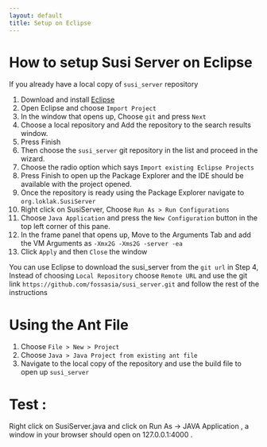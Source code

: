 ```yaml
---
layout: default
title: Setup on Eclipse
---
```


# How to setup Susi Server on Eclipse

If you already have a local copy of `susi_server` repository

1. Download and install [Eclipse](https://eclipse.org/downloads/)
2. Open Eclipse and choose `Import Project`
3. In the window that opens up, Choose `git` and press `Next`
4. Choose a local repository and Add the repository to the search results window.
5. Press Finish
6. Then choose the `susi_server` git repository in the list and proceed in the wizard.
7. Choose the radio option which says `Import existing Eclipse Projects`
8. Press Finish to open up the Package Explorer and the IDE should be available with the project opened.
9. Once the repository is ready using the Package Explorer navigate to `org.loklak.SusiServer`
10. Right click on SusiServer, Choose `Run As > Run Configurations`
11. Choose `Java Application` and press the `New Configuration` button in the top left corner of this pane.
12. In the frame panel that opens up, Move to the Arguments Tab and add the VM Arguments as `-Xmx2G -Xms2G -server -ea`
13. Click `Apply` and then `Close` the window


You can use Eclipse to download the susi_server from the `git url` in Step 4, Instead of choosing `Local Repository`
choose `Remote URL` and use the git link `https://github.com/fossasia/susi_server.git` and follow the rest of the instructions

# Using the Ant File
1. Choose `File > New > Project`
2. Choose `Java > Java Project from existing ant file`
3. Navigate to the local copy of the repository and use the build file to open up `susi_server`


# Test : 

Right click on SusiServer.java and click on Run As -> JAVA Application , a window in your browser should open on 127.0.0.1:4000 .
